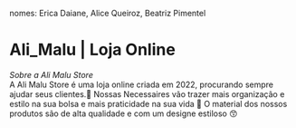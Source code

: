 nomes: Erica Daiane, Alice Queiroz, Beatriz Pimentel

# Ali_Malu | Loja Online

_Sobre a Ali Malu Store_                       
A Ali Malu Store é uma loja online criada em 2022, procurando sempre ajudar seus clientes.🙂
Nossas Necessaires vão trazer mais organização e estilo na sua bolsa e mais praticidade na sua vida 💖
O material dos nossos produtos são de alta qualidade e com um designe estiloso 😙

